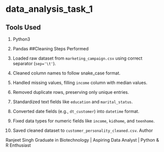# data_analysis_task_1
## Tools Used

1. Python3
2. Pandas
##Cleaning Steps Performed

1. Loaded raw dataset from `marketing_campaign.csv` using correct separator (`sep='\t'`).
2. Cleaned column names to follow snake\_case format.
3. Handled missing values, filling `income` column with median values.
4. Removed duplicate rows, preserving only unique entries.
5. Standardized text fields like `education` and `marital_status`.
6. Converted date fields (e.g., `dt_customer`) into `datetime` format.
7. Fixed data types for numeric fields like `income`, `kidhome`, and `teenhome`.
8. Saved cleaned dataset to `customer_personality_cleaned.csv`.
Author

Ranjeet Singh
Graduate in Biotechnology | Aspiring Data Analyst | Python & R Enthusiast
